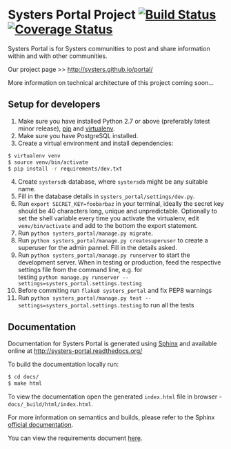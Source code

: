 Systers Portal Project [![Build Status](https://travis-ci.org/systers/portal.svg?branch=master)](https://travis-ci.org/systers/portal) [![Coverage Status](https://coveralls.io/repos/systers/portal/badge.png?branch=master)](https://coveralls.io/r/systers/portal?branch=master)
======================

Systers Portal is for Systers communities to post and share information within and with other communities.

Our project page >> http://systers.github.io/portal/

More information on technical architecture of this project coming soon...


Setup for developers
--------------------

1. Make sure you have installed Python 2.7 or above (preferably latest minor release), 
   [pip](https://pip.pypa.io/en/latest/) and [virtualenv](http://www.virtualenv.org/en/latest/).
2. Make sure you have PostgreSQL installed.
3. Create a virtual environment and install dependencies:

 ```bash
 $ virtualenv venv
 $ source venv/bin/activate
 $ pip install -r requirements/dev.txt
 ```
4. Create `systersdb` database, where `systersdb` might be any suitable name.
5. Fill in the database details in `systers_portal/settings/dev.py`.
6. Run `export SECRET_KEY=foobarbaz` in your terminal, ideally the secret key 
  should be 40 characters long, unique and unpredictable. Optionally to set the
  shell variable every time you activate the virtualenv, edit `venv/bin/activate`
  and add to the bottom the export statement.
7. Run `python systers_portal/manage.py migrate`.
8. Run `python systers_portal/manage.py createsuperuser` to create a superuser for the admin pannel.
   Fill in the details asked.
9. Run `python systers_portal/manage.py runserver` to start the development server. When in testing
  or production, feed the respective settings file from the command line, e.g. for  
  testing `python manage.py runserver --settings=systers_portal.settings.testing`
10. Before commiting run `flake8 systers_portal` and fix PEP8 warnings
11. Run `python systers_portal/manage.py test --settings=systers_portal.settings.testing`
  to run all the tests


Documentation
-------------

Documentation for Systers Portal is generated using [Sphinx](http://sphinx-doc.org/)
and available online at http://systers-portal.readthedocs.org/

To build the documentation locally run:
```bash
$ cd docs/
$ make html
```

To view the documentation open the generated `index.html` file in browser - 
`docs/_build/html/index.html`.

For more information on semantics and builds, please refer to the Sphinx
[official documentation](http://sphinx-doc.org/contents.html).

You can view the requirements document [here](docs/requirements/Systers_GSoC14_Portal_Requirements.pdf).
